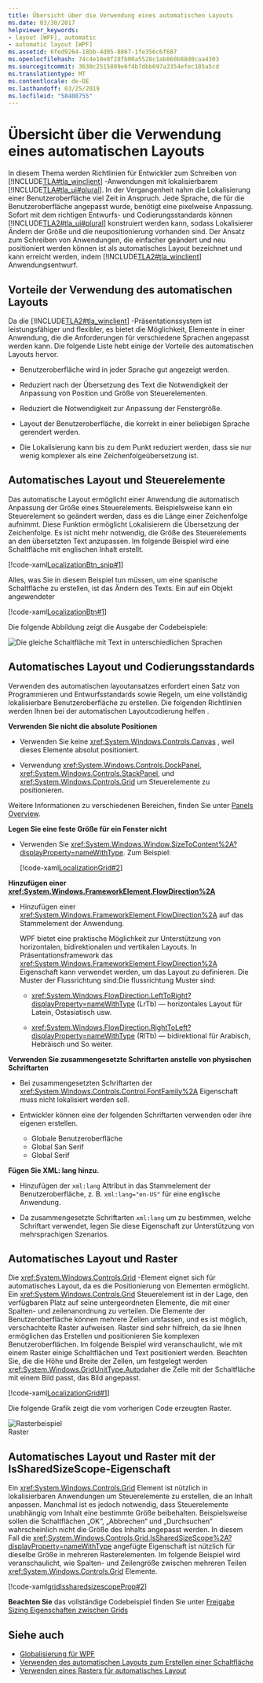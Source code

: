 ```yaml
---
title: Übersicht über die Verwendung eines automatischen Layouts
ms.date: 03/30/2017
helpviewer_keywords:
- layout [WPF], automatic
- automatic layout [WPF]
ms.assetid: 6fed9264-18bb-4d05-8867-1fe356c6f687
ms.openlocfilehash: 74c4e10e8f28fb00a5528c1ab860b88d0caa4303
ms.sourcegitcommit: 3630c2515809e6f4b7dbb697a3354efec105a5cd
ms.translationtype: MT
ms.contentlocale: de-DE
ms.lasthandoff: 03/25/2019
ms.locfileid: "58408755"
---
```

# <a name="use-automatic-layout-overview"></a>Übersicht über die Verwendung eines automatischen Layouts
In diesem Thema werden Richtlinien für Entwickler zum Schreiben von [!INCLUDE[TLA#tla_winclient](../../../../includes/tlasharptla-winclient-md.md)] -Anwendungen mit lokalisierbarem [!INCLUDE[TLA#tla_ui#plural](../../../../includes/tlasharptla-uisharpplural-md.md)]. In der Vergangenheit nahm die Lokalisierung einer Benutzeroberfläche viel Zeit in Anspruch. Jede Sprache, die für die Benutzeroberfläche angepasst wurde, benötigt eine pixelweise Anpassung. Sofort mit dem richtigen Entwurfs- und Codierungsstandards können [!INCLUDE[TLA2#tla_ui#plural](../../../../includes/tla2sharptla-uisharpplural-md.md)] konstruiert werden kann, sodass Lokalisierer Ändern der Größe und die neupositionierung vorhanden sind. Der Ansatz zum Schreiben von Anwendungen, die einfacher geändert und neu positioniert werden können ist als automatisches Layout bezeichnet und kann erreicht werden, indem [!INCLUDE[TLA2#tla_winclient](../../../../includes/tla2sharptla-winclient-md.md)] Anwendungsentwurf.  

<a name="advantages_of_autolayout"></a>   
## <a name="advantages-of-using-automatic-layout"></a>Vorteile der Verwendung des automatischen Layouts  
 Da die [!INCLUDE[TLA2#tla_winclient](../../../../includes/tla2sharptla-winclient-md.md)] -Präsentationssystem ist leistungsfähiger und flexibler, es bietet die Möglichkeit, Elemente in einer Anwendung, die die Anforderungen für verschiedene Sprachen angepasst werden kann. Die folgende Liste hebt einige der Vorteile des automatischen Layouts hervor.  

-   Benutzeroberfläche wird in jeder Sprache gut angezeigt werden.  

-   Reduziert nach der Übersetzung des Text die Notwendigkeit der Anpassung von Position und Größe von Steuerelementen.  
  
-   Reduziert die Notwendigkeit zur Anpassung der Fenstergröße.  

-   Layout der Benutzeroberfläche, die korrekt in einer beliebigen Sprache gerendert werden.  

-   Die Lokalisierung kann bis zu dem Punkt reduziert werden, dass sie nur wenig komplexer als eine Zeichenfolgeübersetzung ist.  
  
<a name="autolayout_controls"></a>   
## <a name="automatic-layout-and-controls"></a>Automatisches Layout und Steuerelemente  
 Das automatische Layout ermöglicht einer Anwendung die automatisch Anpassung der Größe eines Steuerelements. Beispielsweise kann ein Steuerelement so geändert werden, dass es die Länge einer Zeichenfolge aufnimmt. Diese Funktion ermöglicht Lokalisierern die Übersetzung der Zeichenfolge. Es ist nicht mehr notwendig, die Größe des Steuerelements an den übersetzten Text anzupassen. Im folgende Beispiel wird eine Schaltfläche mit englischen Inhalt erstellt.  
  
 [!code-xaml[LocalizationBtn_snip#1](~/samples/snippets/csharp/VS_Snippets_Wpf/LocalizationBtn_snip/CS/Pane1.xaml#1)]  
  
 Alles, was Sie in diesem Beispiel tun müssen, um eine spanische Schaltfläche zu erstellen, ist das Ändern des Texts. Ein auf ein Objekt angewendeter  
  
 [!code-xaml[LocalizationBtn#1](~/samples/snippets/csharp/VS_Snippets_Wpf/LocalizationBtn/CS/Pane1.xaml#1)]  
  
 Die folgende Abbildung zeigt die Ausgabe der Codebeispiele:  
  
 ![Die gleiche Schaltfläche mit Text in unterschiedlichen Sprachen](./media/use-automatic-layout-overview/auto-resizable-button.png)  
  
<a name="autolayout_coding"></a>   
## <a name="automatic-layout-and-coding-standards"></a>Automatisches Layout und Codierungsstandards  
 Verwenden des automatischen layoutansatzes erfordert einen Satz von Programmieren und Entwurfsstandards sowie Regeln, um eine vollständig lokalisierbare Benutzeroberfläche zu erstellen. Die folgenden Richtlinien werden Ihnen bei der automatischen Layoutcodierung helfen .  

**Verwenden Sie nicht die absolute Positionen**

- Verwenden Sie keine <xref:System.Windows.Controls.Canvas> , weil dieses Elemente absolut positioniert.

- Verwendung <xref:System.Windows.Controls.DockPanel>, <xref:System.Windows.Controls.StackPanel>, und <xref:System.Windows.Controls.Grid> um Steuerelemente zu positionieren.

Weitere Informationen zu verschiedenen Bereichen, finden Sie unter [Panels Overview](../controls/panels-overview.md).

**Legen Sie eine feste Größe für ein Fenster nicht**

- Verwenden Sie <xref:System.Windows.Window.SizeToContent%2A?displayProperty=nameWithType>. Zum Beispiel:

   [!code-xaml[LocalizationGrid#2](~/samples/snippets/csharp/VS_Snippets_Wpf/LocalizationGrid/CS/Pane1.xaml#2)]

**Hinzufügen einer <xref:System.Windows.FrameworkElement.FlowDirection%2A>**

- Hinzufügen einer <xref:System.Windows.FrameworkElement.FlowDirection%2A> auf das Stammelement der Anwendung.

   WPF bietet eine praktische Möglichkeit zur Unterstützung von horizontalen, bidirektionalen und vertikalen Layouts. In Präsentationsframework das <xref:System.Windows.FrameworkElement.FlowDirection%2A> Eigenschaft kann verwendet werden, um das Layout zu definieren. Die Muster der Flussrichtung sind:Die flussrichtung Muster sind:
   
     - <xref:System.Windows.FlowDirection.LeftToRight?displayProperty=nameWithType> (LrTb) — horizontales Layout für Latein, Ostasiatisch usw.
     
     - <xref:System.Windows.FlowDirection.RightToLeft?displayProperty=nameWithType> (RlTb) — bidirektional für Arabisch, Hebräisch und So weiter.

**Verwenden Sie zusammengesetzte Schriftarten anstelle von physischen Schriftarten**

- Bei zusammengesetzten Schriftarten der <xref:System.Windows.Controls.Control.FontFamily%2A> Eigenschaft muss nicht lokalisiert werden soll.

- Entwickler können eine der folgenden Schriftarten verwenden oder ihre eigenen erstellen.

   - Globale Benutzeroberfläche
   - Global San Serif
   - Global Serif

**Fügen Sie XML: lang hinzu.**

- Hinzufügen der `xml:lang` Attribut in das Stammelement der Benutzeroberfläche, z. B. `xml:lang="en-US"` für eine englische Anwendung.

- Da zusammengesetzte Schriftarten `xml:lang` um zu bestimmen, welche Schriftart verwendet, legen Sie diese Eigenschaft zur Unterstützung von mehrsprachigen Szenarios.

<a name="autolay_grids"></a>   
## <a name="automatic-layout-and-grids"></a>Automatisches Layout und Raster  
 Die <xref:System.Windows.Controls.Grid> -Element eignet sich für automatisches Layout, da es die Positionierung von Elementen ermöglicht. Ein <xref:System.Windows.Controls.Grid> Steuerelement ist in der Lage, den verfügbaren Platz auf seine untergeordneten Elemente, die mit einer Spalten- und zeilenanordnung zu verteilen. Die Elemente der Benutzeroberfläche können mehrere Zellen umfassen, und es ist möglich, verschachtelte Raster aufweisen. Raster sind sehr hilfreich, da sie Ihnen ermöglichen das Erstellen und positionieren Sie komplexen Benutzeroberflächen. Im folgende Beispiel wird veranschaulicht, wie mit einem Raster einige Schaltflächen und Text positioniert werden. Beachten Sie, die die Höhe und Breite der Zellen, um festgelegt werden <xref:System.Windows.GridUnitType.Auto>daher die Zelle mit der Schaltfläche mit einem Bild passt, das Bild angepasst.  

 [!code-xaml[LocalizationGrid#1](~/samples/snippets/csharp/VS_Snippets_Wpf/LocalizationGrid/CS/Pane1.xaml#1)]  
  
 Die folgende Grafik zeigt die vom vorherigen Code erzeugten Raster.  
  
 ![Rasterbeispiel](./media/glob-grid.png "Glob_grid")  
Raster  
  
<a name="autolay_grids_issharedsizescope"></a>   
## <a name="automatic-layout-and-grids-using-the-issharedsizescope-property"></a>Automatisches Layout und Raster mit der IsSharedSizeScope-Eigenschaft  
 Ein <xref:System.Windows.Controls.Grid> Element ist nützlich in lokalisierbaren Anwendungen um Steuerelemente zu erstellen, die an Inhalt anpassen. Manchmal ist es jedoch notwendig, dass Steuerelemente unabhängig vom Inhalt eine bestimmte Größe beibehalten. Beispielsweise sollen die Schaltflächen „OK“, „Abbrechen“ und „Durchsuchen“ wahrscheinlich nicht die Größe des Inhalts angepasst werden. In diesem Fall die <xref:System.Windows.Controls.Grid.IsSharedSizeScope%2A?displayProperty=nameWithType> angefügte Eigenschaft ist nützlich für dieselbe Größe in mehreren Rasterelementen. Im folgende Beispiel wird veranschaulicht, wie Spalten- und Zeilengröße zwischen mehreren Teilen <xref:System.Windows.Controls.Grid> Elemente.  
  
 [!code-xaml[gridIssharedsizescopeProp#2](~/samples/snippets/csharp/VS_Snippets_Wpf/gridIssharedsizescopeProp/CSharp/Window1.xaml#2)]  
  
 **Beachten Sie** das vollständige Codebeispiel finden Sie unter [Freigabe Sizing Eigenschaften zwischen Grids](../controls/how-to-share-sizing-properties-between-grids.md)  
  
## <a name="see-also"></a>Siehe auch
- [Globalisierung für WPF](globalization-for-wpf.md)
- [Verwenden des automatischen Layouts zum Erstellen einer Schaltfläche](how-to-use-automatic-layout-to-create-a-button.md)
- [Verwenden eines Rasters für automatisches Layout](how-to-use-a-grid-for-automatic-layout.md)
